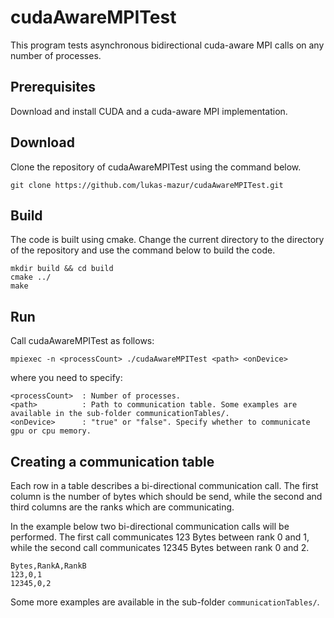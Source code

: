 # cudaAwareMPITest
This program tests asynchronous bidirectional cuda-aware MPI calls on any number of processes.

## Prerequisites
Download and install CUDA and a cuda-aware MPI implementation.

## Download

Clone the repository of cudaAwareMPITest using the command below.
```
git clone https://github.com/lukas-mazur/cudaAwareMPITest.git
```

## Build
The code is built using cmake. Change the current directory to the directory of the repository and use the command below to build the code.
```
mkdir build && cd build
cmake ../
make
```

## Run

Call cudaAwareMPITest as follows:
```
mpiexec -n <processCount> ./cudaAwareMPITest <path> <onDevice>
```
where you need to specify:
```
<processCount>  : Number of processes.
<path>          : Path to communication table. Some examples are available in the sub-folder communicationTables/.
<onDevice>      : "true" or "false". Specify whether to communicate gpu or cpu memory.
```

## Creating a communication table

Each row in a table describes a bi-directional communication call. The first column is the number of bytes which should be send, while the second and third columns are the ranks which are communicating.

In the example below two bi-directional communication calls will be performed. The first call communicates 123 Bytes between rank 0 and 1, while the second call communicates 12345 Bytes between rank 0 and 2.
```
Bytes,RankA,RankB
123,0,1
12345,0,2
```

Some more examples are available in the sub-folder `communicationTables/`.

